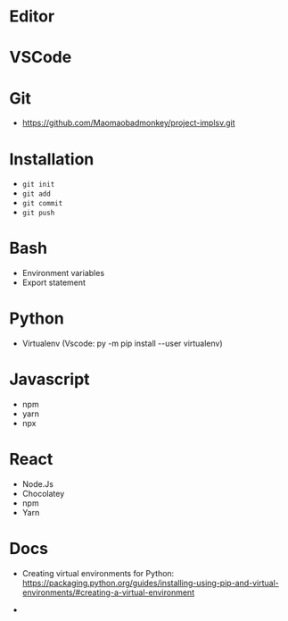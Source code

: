 

# Editor

# VSCode

# Git
- https://github.com/Maomaobadmonkey/project-implsv.git

# Installation
- `git init`
- `git add`
- `git commit`
- `git push`

# Bash
- Environment variables
- Export statement

# Python
- Virtualenv (Vscode: py -m pip install --user virtualenv)

# Javascript

- npm
- yarn
- npx

# React 
- Node.Js
- Chocolatey
- npm
- Yarn

# Docs 
- Creating virtual environments for Python: https://packaging.python.org/guides/installing-using-pip-and-virtual-environments/#creating-a-virtual-environment

-

